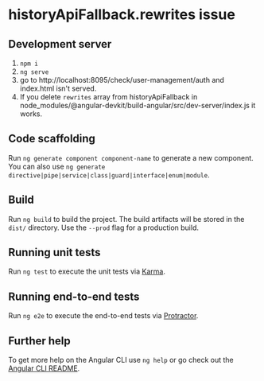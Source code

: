 # historyApiFallback.rewrites issue

## Development server
1) `npm i`
2) `ng serve`
3) go to http://localhost:8095/check/user-management/auth and index.html isn't served.
4) If you delete `rewrites` array from historyApiFallback in node_modules/@angular-devkit/build-angular/src/dev-server/index.js it works.

## Code scaffolding

Run `ng generate component component-name` to generate a new component. You can also use `ng generate directive|pipe|service|class|guard|interface|enum|module`.

## Build

Run `ng build` to build the project. The build artifacts will be stored in the `dist/` directory. Use the `--prod` flag for a production build.

## Running unit tests

Run `ng test` to execute the unit tests via [Karma](https://karma-runner.github.io).

## Running end-to-end tests

Run `ng e2e` to execute the end-to-end tests via [Protractor](http://www.protractortest.org/).

## Further help

To get more help on the Angular CLI use `ng help` or go check out the [Angular CLI README](https://github.com/angular/angular-cli/blob/master/README.md).
